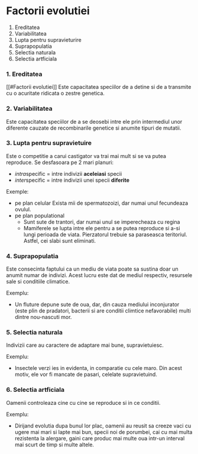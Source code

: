 # Factorii evolutiei
1. Ereditatea
2. Variabilitatea
3. Lupta pentru supravieturire
4. Suprapopulatia
5. Selectia naturala
6. Selectia artficiala

### 1. Ereditatea
[[#Factorii evolutiei]]
Este capacitatea speciilor de a detine si de a transmite cu o acuritate ridicata o zestre genetica.

### 2. Variabilitatea
Este capacitatea speciilor de a se deosebi intre ele prin intermediul unor diferente cauzate de recombinarile genetice si anumite tipuri de mutatii.

### 3. Lupta pentru supravietuire
Este o competitie a carui castigator va trai mai mult si se va putea reproduce.
Se desfasoara pe 2 mari planuri:
+ *intra*specific 
	\= intre indivizii **aceleiasi** specii
+ *inter*specific
	\= intre indivizii unei specii **diferite**
	
Exemple:
+ pe plan celular
   	Exista mii de spermatozoizi, dar numai unul fecundeaza ovulul.
+ pe plan populational
   + Sunt sute de trantori, dar numai unul se imperecheaza cu regina
   + Mamiferele se lupta intre ele pentru a se putea reproduce si a-si lungi perioada de viata. Pierzatorul trebuie sa paraseasca teritoriul. Astfel, cei slabi sunt eliminati.

###  4. Suprapopulatia
Este consecinta faptului ca un mediu de viata poate sa sustina doar un anumit numar de indivizi. Acest lucru este dat de mediul respectiv, resursele sale si conditiile climatice.

Exemplu:
+ Un fluture depune sute de oua, dar, din cauza mediului inconjurator (este plin de pradatori, bacterii si are conditii climtice nefavorabile) multi dintre nou-nascuti mor.

### 5. Selectia naturala
Indivizii care au caractere de adaptare mai bune, supravietuiesc.

Exemplu:
+ Insectele verzi ies in evidenta, in comparatie cu cele maro. Din acest motiv, ele vor fi mancate de pasari, celelate supravietuind.

### 6. Selectia artficiala
Oamenii controleaza cine cu cine se reproduce si in ce conditii.

Exemplu:
+ Dirijand evolutia dupa bunul lor plac, oamenii au reusit sa creeze vaci cu ugere mai mari si lapte mai bun, specii noi de porumbei, cai cu mai multa rezistenta la alergare, gaini care produc mai multe oua intr-un interval mai scurt de timp si multe altele.
